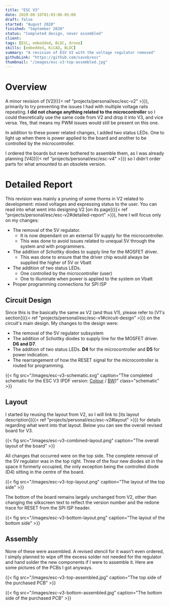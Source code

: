 ```yaml
---
title: "ESC V3"
date: 2020-08-16T01:03:06-05:00
draft: false
started: "August 2020"
finished: "September 2020"
status: "Completed design, never assembled"
client:
tags: [ESC, embedded, BLDC, drone]
skills: [embedded, KiCAD, BLDC]
summary: "A revision of ESV V2 with the voltage regulator removed"
githubLink: "https://github.com/savob/esc"
thumbnail: "/images/esc-v3-top-assembled.jpg"
---
```


# Overview

A minor revision of [V2]({{< ref "projects/personal/esc/esc-v2" >}}), primarily to try preventing the issues I had with multiple voltage rails repeating. **I did not change anything related to the microcontroller** so I could theoretically use the same code from V2 and drop it into V3, and vice versa. Yes, that means my PWM issues would still be present on this one.

In addition to these power related changes, I added two status LEDs. One to light up when there is power applied to the board and another to be controlled by the microcontroller.

I ordered the boards but never bothered to assemble them, as I was already planning [V4]({{< ref "projects/personal/esc/esc-v4" >}}) so I didn't order parts for what amounted to an obsolete version.

# Detailed Report

This revision was mainly a pruning of some thorns in V2 related to development: mixed voltages and expressing status to the user. You can read into what went into designing V2 [on its page]({{< ref "projects/personal/esc/esc-v2#detailed-report" >}}), here I will focus only on my changes:

- The removal of the 5V regulator. 
  - It is now dependant on an external 5V supply for the microcontroller.
  - This was done to avoid issues related to unequal 5V through the system and with programmers.
- The addition of Schottky diodes to supply line for the MOSFET driver.
  - This was done to ensure that the driver chip would always be supplied the higher of 5V or Vbatt
- The addition of two status LEDs.
  - One controlled by the microcontroller (user)
  - One to illuminate when power is applied to the system on Vbatt
- Proper programming connections for SPI ISP

## Circuit Design

Since this is the basically the same as V2 (and thus V1), please refer to [V1's section]({{< ref "projects/personal/esc/esc-v1#circuit-design" >}}) on the circuit's main design. My changes to the design were:

- The removal of the 5V regulator subsystem
- The addition of Schottky diodes to supply line for the MOSFET driver. **D6 and D7**.
- The addition of two status LEDs. **D4** for the microcontroller and **D5** for power indication.
- The rearrangement of how the RESET signal for the microcontroller is routed for programming.

{{< fig src="/images/esc-v3-schematic.svg" caption="The completed schematic for the ESC V3 (PDF version: [Colour](/pdf/ESC_V3.pdf) / [BW](/pdf/ESC_V3_BW.pdf))" class="schematic" >}}

## Layout

I started by reusing the layout from V2, so I will link to [its layout description]({{< ref "projects/personal/esc/esc-v2#layout" >}}) for details regarding what went into that layout. Below you can see the overall revised board for V3.

{{< fig src="/images/esc-v3-combined-layout.png" caption="The overall layout of the board" >}}

All changes that occurred were on the top side. The complete removal of the 5V regulator was in the top right. Three of the four new diodes sit in the space it formerly occupied, the only exception being the controlled diode (D4) sitting in the centre of the board.

{{< fig src="/images/esc-v3-top-layout.png" caption="The layout of the top side" >}}

The bottom of the board remains largely unchanged from V2, other than changing the silkscreen text to reflect the version number and the redone trace for RESET from the SPI ISP header.

{{< fig src="/images/esc-v3-bottom-layout.png" caption="The layout of the bottom side" >}}

## Assembly

None of these were assembled. A revised stencil for it wasn't even ordered, I simply planned to wipe off the excess solder not needed for the regulator and hand solder the new components if I were to assemble it. Here are some pictures of the PCBs I got anyways.

{{< fig src="/images/esc-v3-top-assembled.jpg" caption="The top side of the purchased PCB" >}}

{{< fig src="/images/esc-v3-bottom-assembled.jpg" caption="The bottom side of the purchased PCB" >}}
